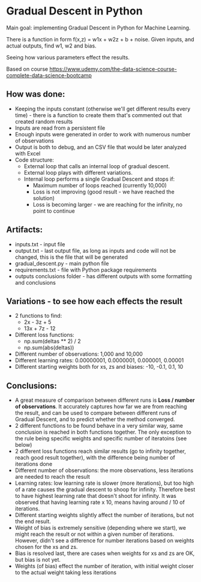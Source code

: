 # Gradual Descent in Python
Main goal: implementing Gradual Descent in Python for Machine Learning.  

There is a function in form f(x,z) = w1x + w2z + b + noise.  Given inputs, and actual outputs, find w1, w2 and bias.

Seeing how various parameters effect the results.

Based on course https://www.udemy.com/the-data-science-course-complete-data-science-bootcamp

## How was done:
- Keeping the inputs constant (otherwise we'll get different results every time) - there is a function to create them that's commented out that created random results
- Inputs are read from a persistent file
- Enough inputs were generated in order to work with numerous number of observations
- Output is both to debug, and an CSV file that would be later analyzed with Excel
- Code structure:
    - External loop that calls an internal loop of gradual descent.  
    - External loop plays with different variations.
    - Internal loop performs a single Gradual Descent and stops if:
        - Maximum number of loops reached (currently 10,000)
        - Loss is not improving (good result - we have reached the solution)
        - Loss is becoming larger - we are reaching for the infinity, no point to continue

## Artifacts:
- inputs.txt - input file
- output.txt - last output file, as long as inputs and code will not be changed, this is the file that will be generated
- gradual_descent.py - main python file
- requirements.txt - file with Python package requirements
- outputs conclusions folder - has different outputs with some formatting and conclusions

## Variations - to see how each effects the result
- 2 functions to find:
    - 2x - 3z + 5
    - 13x + 7z - 12
- Different loss functions:
    - np.sum(deltas ** 2) / 2
    - np.sum(abs(deltas))
- Different number of observations: 1,000 and 10,000
- Different learning rates: 0.00000001, 0.0000001, 0.000001, 0.00001
- Different starting weights both for xs, zs and biases: -10, -0.1, 0.1, 10

## Conclusions:
- A great measure of comparison between different runs is **Loss / number of observations**.  It accurately captures how far we are from reaching the result, and can be used to compare between different runs of Gradual Descent, and to predict whether the method converged.
- 2 different functions to be found behave in a very similar way, same conclusion is reached in both functions together. The only exception to the rule being specific weights and specific number of iteratoins (see below)
- 2 different loss functions reach similar results (go to infinity together, reach good result together), with the difference being number of iterations done
- Different number of observations: the more observations, less iterations are needed to reach the result
- Learning rates: low learning rate is slower (more iterations), but too high of a rate causes the gradual descent to shoop for infinity.  Therefore best to have highest learning rate that doesn't shoot for infinity.  It was observed that having learning rate x 10, means having around / 10 of iterations. 
- Different starting weights slightly affect the number of iterations, but not the end result.
- Weight of bias is extremely sensitive (depending where we start), we might reach the result or not within a given number of iterations.  However, didn't see a difference for number iterations based on weights chosen for the xs and zs.
- Bias is resolved last, there are cases when weights for xs and zs are OK, but bias is not yet.
- Weights (of bias) effect the number of iteration, with initial weight closer to the actual weight taking less iterations
